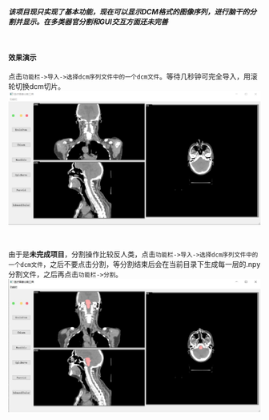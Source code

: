 ***该项目现只实现了基本功能，现在可以显示DCM格式的图像序列，进行脑干的分割并显示。在多类器官分割和GUI交互方面还未完善***

<br/>

#### 效果演示
点击`功能栏->导入->选择dcm序列文件中的一个dcm文件`。等待几秒钟可完全导入，用滚轮切换dcm切片。
![显示](result_imgs/显示.png)

<br/>

由于是**未完成项目**，分割操作比较反人类，点击`功能栏->导入->选择dcm序列文件中的一个dcm文件`，之后不要点击分割，等分割结束后会在当前目录下生成每一层的.npy分割文件，之后再点击`功能栏->分割`。
![分割](result_imgs/分割.JPG)
